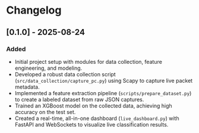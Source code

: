 # Changelog

## [0.1.0] - 2025-08-24

### Added
- Initial project setup with modules for data collection, feature engineering, and modeling.
- Developed a robust data collection script (`src/data_collection/capture_pc.py`) using Scapy to capture live packet metadata.
- Implemented a feature extraction pipeline (`scripts/prepare_dataset.py`) to create a labeled dataset from raw JSON captures.
- Trained an XGBoost model on the collected data, achieving high accuracy on the test set.
- Created a real-time, all-in-one dashboard (`live_dashboard.py`) with FastAPI and WebSockets to visualize live classification results.
